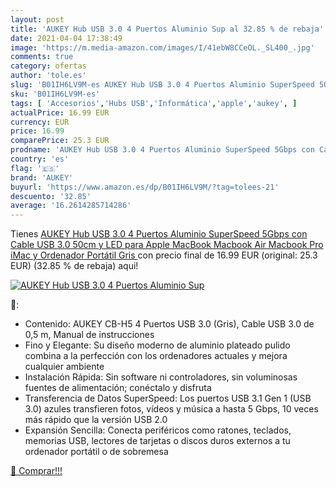 ```yaml
---
layout: post
title: 'AUKEY Hub USB 3.0 4 Puertos Aluminio Sup al 32.85 % de rebaja'
date: 2021-04-04 17:38:49
image: 'https://m.media-amazon.com/images/I/41ebW8CCeOL._SL400_.jpg'
comments: true
category: ofertas
author: 'tole.es'
slug: 'B01IH6LV9M-es AUKEY Hub USB 3.0 4 Puertos Aluminio SuperSpeed 5Gbps con...'
sku: 'B01IH6LV9M-es'
tags: [ 'Accesorios','Hubs USB','Informática','apple','aukey', ]
actualPrice: 16.99 EUR
currency: EUR
price: 16.99
comparePrice: 25.3 EUR
prodname: 'AUKEY Hub USB 3.0 4 Puertos Aluminio SuperSpeed 5Gbps con Cable USB 3.0 50cm y LED para Apple MacBook  Macbook Air  Macbook Pro  iMac y Ordenador Portátil  Gris '
country: 'es'
flag: '🇪🇸'
brand: 'AUKEY'
buyurl: 'https://www.amazon.es/dp/B01IH6LV9M/?tag=tolees-21'
descuento: '32.85'
average: '16.2614285714286'
---
```


Tienes [AUKEY Hub USB 3.0 4 Puertos Aluminio SuperSpeed 5Gbps con Cable USB 3.0 50cm y LED para Apple MacBook  Macbook Air  Macbook Pro  iMac y Ordenador Portátil  Gris ](https://www.amazon.es/dp/B01IH6LV9M/?tag=tolees-21) con precio final de  16.99 EUR (original: 25.3 EUR) (32.85 %  de rebaja) aqui!

[![AUKEY Hub USB 3.0 4 Puertos Aluminio Sup](https://m.media-amazon.com/images/I/41ebW8CCeOL._SL400_.jpg)](https://www.amazon.es/dp/B01IH6LV9M/?tag=tolees-21)

🔎:

- Contenido: AUKEY CB-H5 4 Puertos USB 3.0 (Gris), Cable USB 3.0 de 0,5 m, Manual de instrucciones
- Fino y Elegante: Su diseño moderno de aluminio plateado pulido combina a la perfección con los ordenadores actuales y mejora cualquier ambiente
- Instalación Rápida: Sin software ni controladores, sin voluminosas fuentes de alimentación; conéctalo y disfruta
- Transferencia de Datos SuperSpeed: Los puertos USB 3.1 Gen 1 (USB 3.0) azules transfieren fotos, vídeos y música a hasta 5 Gbps, 10 veces más rápido que la versión USB 2.0
- Expansión Sencilla: Conecta periféricos como ratones, teclados, memorias USB, lectores de tarjetas o discos duros externos a tu ordenador portátil o de sobremesa

[🛒 Comprar!!!](https://www.amazon.es/dp/B01IH6LV9M/?tag=tolees-21)
